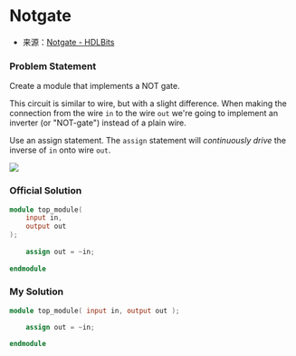 # Notgate
- 来源：[Notgate - HDLBits](https://hdlbits.01xz.net/wiki/Notgate)

### Problem Statement
Create a module that implements a NOT gate.

This circuit is similar to wire, but with a slight difference. When making the connection from the wire `in` to the wire `out` we're going to implement an inverter (or "NOT-gate") instead of a plain wire.

Use an assign statement. The `assign` statement will _continuously drive_ the inverse of `in` onto wire `out`.

  

[![](https://hdlbits.01xz.net/mw/images/9/9e/Notgate.png)](https://hdlbits.01xz.net/wiki/File:Notgate.png)

### Official Solution
```Verilog
module top_module(
	input in,
	output out
);
	
	assign out = ~in;
	
endmodule
```

### My Solution
```Verilog
module top_module( input in, output out );

    assign out = ~in;
    
endmodule
```